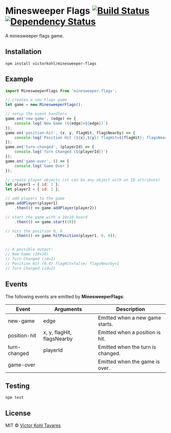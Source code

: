 # Minesweeper Flags [![Build Status][travis-image]][travis-url] [![Dependency Status][daviddm-image]][daviddm-url]
A minesweeper flags game.

## Installation

```
npm install victorkohl/minesweeper-flags
```

## Example

```javascript
import MinesweeperFlags from 'minesweeper-flags';

// creates a new Flags game
let game = new MinesweeperFlags();

// setup the event handlers
game.on('new-game', (edge) => {
    console.log(`New Game (${edge}x${edge})`)
});
game.on('position-hit', (x, y, flagHit, flagsNearby) => {
    console.log(`Position Hit (${x},${y}) flagHit=${flagHit}; flagsNearby=${flagsNearby}`)
});
game.on('turn-changed', (playerId) => {
    console.log(`Turn Changed (${playerId})`)
});
game.on('game-over', () => {
    console.log(`Game Over`)
});

// create player objects (it can be any object with an ID attribute)
let player1 = { id: 1 };
let player2 = { id: 2 };

// add players to the game
game.addPlayer(player1)
    .then(() => game.addPlayer(player2))

// start the game with a 10x10 board
    .then(() => game.start(10))

// hits the position 0, 0
    .then(() => game.hitPosition(player1, 0, 0));


// A possible output:
// New Game (10x10)
// Turn Changed (id=1)
// Position Hit (0,0) flagHit=false; flagsNearby=1
// Turn Changed (id=2)
```

## Events

The following events are emitted by **MinesweeperFlags**:

| Event        | Arguments                  | Description                            |
| ------------ | -------------------------- | -------------------------------------- |
| new-game     | edge                       | Emitted when a new game starts.        |
| position-hit | x, y, flagHit, flagsNearby | Emitted when a position is hit.        |
| turn-changed | playerId                   | Emitted when the turn is changed.      |
| game-over    |                            | Emitted when the game is over.         |

## Testing

```
npm test
```

## License

MIT © [Victor Kohl Tavares](http://victorkohl.me)


[travis-image]: https://travis-ci.org/victorkohl/minesweeper-flags.svg?branch=master
[travis-url]: https://travis-ci.org/victorkohl/minesweeper-flags
[daviddm-image]: https://david-dm.org/victorkohl/minesweeper-flags.svg?theme=shields.io
[daviddm-url]: https://david-dm.org/victorkohl/minesweeper-flags
